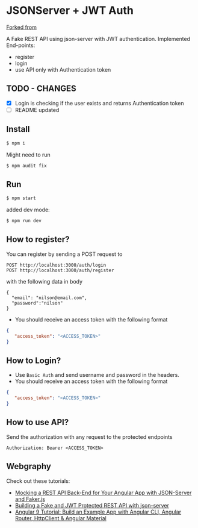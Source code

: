 # JSONServer + JWT Auth
[Forked from](https://github.com/techiediaries/fake-api-jwt-json-server)

A Fake REST API using json-server with JWT authentication. 
Implemented End-points: 
- register
- login
- use API only with Authentication token

## TODO - CHANGES
- [x] Login is checking if the user exists and returns Authentication token
- [ ] README updated

## Install
```bash
$ npm i
```

Might need to run
```bash
$ npm audit fix
```

## Run
```bash
$ npm start
```

added dev mode:

```bash
$ npm run dev
```

## How to register?
You can register by sending a POST request to
```
POST http://localhost:3000/auth/login
POST http://localhost:3000/auth/register
```

with the following data in body
```
{
  "email": "nilson@email.com",
  "password":"nilson"
}
```

- You should receive an access token with the following format 
```json
{
   "access_token": "<ACCESS_TOKEN>"
}
```

## How to Login?
- Use `Basic Auth` and send username and password in the headers. 
- You should receive an access token with the following format 
```json
{
   "access_token": "<ACCESS_TOKEN>"
}
```

## How to use API?
Send the authorization with any request to the protected endpoints

```
Authorization: Bearer <ACCESS_TOKEN>
```

## Webgraphy
Check out these tutorials:
- [Mocking a REST API Back-End for Your Angular App with JSON-Server and Faker.js](https://www.techiediaries.com/angular-mock-backend)
- [Building a Fake and JWT Protected REST API with json-server](https://www.techiediaries.com/fake-api-jwt-json-server)
- [Angular 9 Tutorial: Build an Example App with Angular CLI, Angular Router, HttpClient & Angular Material](https://www.shabang.dev/angular-tutorial-build-an-example-app-with-angular-cli-router-httpclient-and-angular-material/)



